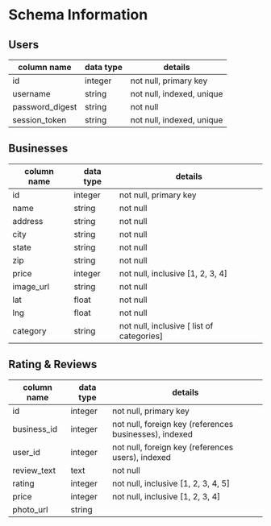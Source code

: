 # Schema Information

## Users
column name     | data type | details
----------------|-----------|-----------------------
id              | integer   | not null, primary key
username        | string    | not null, indexed, unique
password_digest | string    | not null
session_token   | string    | not null, indexed, unique

## Businesses
column name    | data type | details
---------------|-----------|-----------------------
id             | integer   | not null, primary key
name           | string    | not null
address        | string    | not null
city           | string    | not null
state          | string    | not null
zip            | string    | not null
price          | integer   | not null, inclusive [1, 2, 3, 4]
image_url      | string    | not null
lat            | float     | not null
lng            | float     | not null
category       | string    | not null, inclusive [ list of categories]

## Rating & Reviews
column name | data type | details
------------|-----------|-----------------------
id          | integer   | not null, primary key
business_id | integer   | not null, foreign key (references businesses), indexed
user_id     | integer   | not null, foreign key (references users), indexed
review_text | text      | not null
rating      | integer   | not null, inclusive [1, 2, 3, 4, 5]
price       | integer   | not null, inclusive [1, 2, 3, 4]
photo_url   | string    |  
